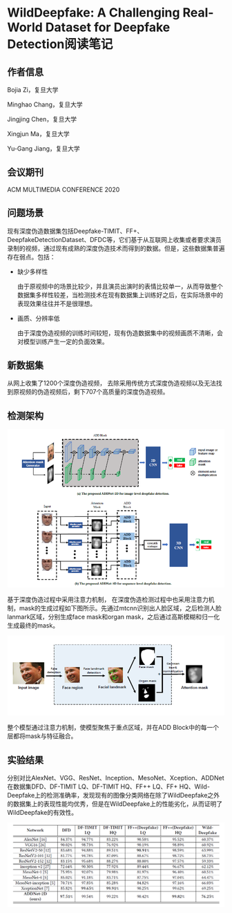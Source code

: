 # WildDeepfake: A Challenging Real-World Dataset for Deepfake Detection阅读笔记
## 作者信息

Bojia Zi，复旦大学

Minghao Chang，复旦大学

Jingjing Chen，复旦大学

Xingjun Ma，复旦大学

Yu-Gang Jiang，复旦大学

## 会议期刊

ACM MULTIMEDIA CONFERENCE 2020

## 问题场景

现有深度伪造数据集包括Deepfake-TIMIT、FF+、DeepfakeDetectionDataset、DFDC等，它们基于从互联网上收集或者要求演员录制的视频，通过现有成熟的深度伪造技术而得到的数据。但是，这些数据集普遍存在弱点。包括：

- 缺少多样性

  由于原视频中的场景比较少，并且演员出演时的表情比较单一，从而导致整个数据集多样性较差，当检测技术在现有数据集上训练好之后，在实际场景中的表现效果往往并不是很理想。

- 画质、分辨率低

  由于深度伪造视频的训练时间较短，现有伪造数据集中的视频画质不清晰，会对模型训练产生一定的负面效果。

## 新数据集

从网上收集了1200个深度伪造视频， 去除采用传统方式深度伪造视频以及无法找到原视频的伪造视频后，剩下707个高质量的深度伪造视频。

## 检测架构

![架构图](./architecture.png)

基于深度伪造过程中采用注意力机制， 在深度伪造检测过程中也采用注意力机制，mask的生成过程如下图所示。先通过mtcnn识别出人脸区域，之后检测人脸lanmark区域，分别生成face mask和organ mask，之后通过高斯模糊和归一化生成最终的mask。

![注意力机制](./attention.png)

整个模型通过注意力机制，使模型聚焦于重点区域，并在ADD Block中的每一个层都将mask与特征融合。

## 实验结果

分别对比AlexNet、VGG、ResNet、Inception、MesoNet、Xception、ADDNet在数据集DFD、DF-TIMIT LQ、DF-TIMIT HQ、FF++ LQ、FF+ HQ、Wild-Deepfake上的检测准确率，发现现有的图像分类网络在除了WildDeepfake之外的数据集上的表现性能均优秀，但是在WildDeepfake上的性能劣化，从而证明了WildDeepfake的有效性。

![](./result.png)